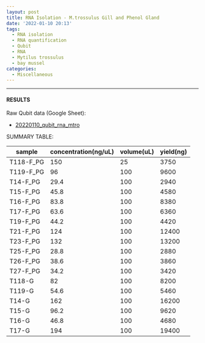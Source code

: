 ```yaml
---
layout: post
title: RNA Isolation - M.trossulus Gill and Phenol Gland
date: '2022-01-10 20:13'
tags: 
  - RNA isolation
  - RNA quantification
  - Qubit
  - RNA
  - Mytilus trossulus
  - bay mussel
categories: 
  - Miscellaneous
---
```




---

#### RESULTS

Raw Qubit data (Google Sheet):

- [20220110_qubit_rna_mtro](https://docs.google.com/spreadsheets/d/1i05ERoy_6pnTUhTEQrv5FpgKsVA1OUJ8G_YHBGE--dI/edit?usp=sharing)


SUMMARY TABLE:

| sample    | concentration(ng/uL) | volume(uL) | yield(ng) |
|-----------|----------------------|------------|-----------|
| T118-F_PG | 150                  | 25         | 3750      |
| T119-F_PG | 96                   | 100        | 9600      |
| T14-F_PG  | 29.4                 | 100        | 2940      |
| T15-F_PG  | 45.8                 | 100        | 4580      |
| T16-F_PG  | 83.8                 | 100        | 8380      |
| T17-F_PG  | 63.6                 | 100        | 6360      |
| T19-F_PG  | 44.2                 | 100        | 4420      |
| T21-F_PG  | 124                  | 100        | 12400     |
| T23-F_PG  | 132                  | 100        | 13200     |
| T25-F_PG  | 28.8                 | 100        | 2880      |
| T26-F_PG  | 38.6                 | 100        | 3860      |
| T27-F_PG  | 34.2                 | 100        | 3420      |
| T118-G    | 82                   | 100        | 8200      |
| T119-G    | 54.6                 | 100        | 5460      |
| T14-G     | 162                  | 100        | 16200     |
| T15-G     | 96.2                 | 100        | 9620      |
| T16-G     | 46.8                 | 100        | 4680      |
| T17-G     | 194                  | 100        | 19400     |